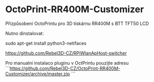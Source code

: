 # OctoPrint-RR400M-Customizer
Přizpůsobení OctoPrintu pro 3D tiskárnu RR400M s BTT TFT50 LCD

Nutno dinstalovat:

sudo apt-get install python3-netifaces

https://github.com/Rebel3D-CZ/RPiWlanApHost-switcher

Pro manualni instalaco pluginu v OctPrintu pouzijte adresu ´´´https://github.com/Rebel3D-CZ/OctoPrint-RR400M-Customizer/archive/master.zip ´´´

